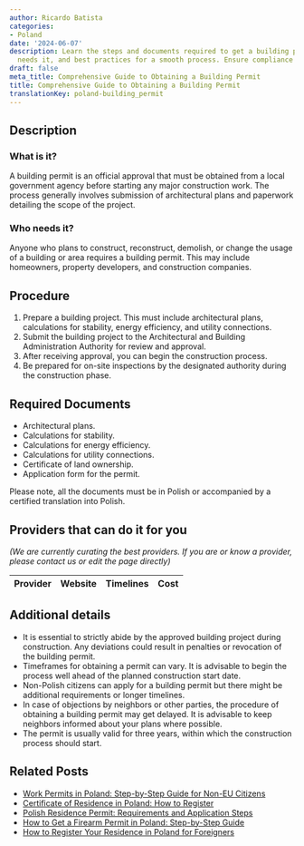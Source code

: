 ```yaml
---
author: Ricardo Batista
categories:
- Poland
date: '2024-06-07'
description: Learn the steps and documents required to get a building permit, who
  needs it, and best practices for a smooth process. Ensure compliance and avoid delays.
draft: false
meta_title: Comprehensive Guide to Obtaining a Building Permit
title: Comprehensive Guide to Obtaining a Building Permit
translationKey: poland-building_permit
---
```


## Description
### What is it?
A building permit is an official approval that must be obtained from a local government agency before starting any major construction work. The process generally involves submission of architectural plans and paperwork detailing the scope of the project.

### Who needs it?
Anyone who plans to construct, reconstruct, demolish, or change the usage of a building or area requires a building permit. This may include homeowners, property developers, and construction companies.

## Procedure
1. Prepare a building project. This must include architectural plans, calculations for stability, energy efficiency, and utility connections. 
2. Submit the building project to the Architectural and Building Administration Authority for review and approval. 
3. After receiving approval, you can begin the construction process. 
4. Be prepared for on-site inspections by the designated authority during the construction phase.

## Required Documents
- Architectural plans.
- Calculations for stability.
- Calculations for energy efficiency.
- Calculations for utility connections.
- Certificate of land ownership.
- Application form for the permit.

Please note, all the documents must be in Polish or accompanied by a certified translation into Polish.

## Providers that can do it for you

_(We are currently curating the best providers. If you are or know a provider, please contact us or edit the page directly)_

| Provider        |     Website     |     Timelines    |       Cost      |
| :-------------: | :-------------: |  :-------------: | :-------------: |

## Additional details
- It is essential to strictly abide by the approved building project during construction. Any deviations could result in penalties or revocation of the building permit.
- Timeframes for obtaining a permit can vary. It is advisable to begin the process well ahead of the planned construction start date.
- Non-Polish citizens can apply for a building permit but there might be additional requirements or longer timelines.
- In case of objections by neighbors or other parties, the procedure of obtaining a building permit may get delayed. It is advisable to keep neighbors informed about your plans where possible.
- The permit is usually valid for three years, within which the construction process should start.
## Related Posts

- [Work Permits in Poland: Step-by-Step Guide for Non-EU Citizens](https://tramitit.com/guides/poland/work_permit_for_foreigners/)
- [Certificate of Residence in Poland: How to Register](https://tramitit.com/guides/poland/certificate_of_registration_of_residence/)
- [Polish Residence Permit: Requirements and Application Steps](https://tramitit.com/guides/poland/residence_permit/)
- [How to Get a Firearm Permit in Poland: Step-by-Step Guide](https://tramitit.com/guides/poland/gun_permit/)
- [How to Register Your Residence in Poland for Foreigners](https://tramitit.com/guides/poland/registering_the_residence_of_a_foreigner/)